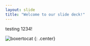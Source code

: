 ```yaml
---
layout: slide
title: "Welcome to our slide deck!"
---
```


testing 1234!

![boxertocat](https://octodex.github.com/images/boxertocat_octodex.jpg)
{: .center}
